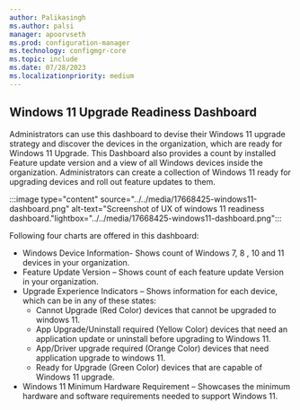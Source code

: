 ```yaml
---
author: Palikasingh
ms.author: palsi
manager: apoorvseth
ms.prod: configuration-manager
ms.technology: configmgr-core
ms.topic: include
ms.date: 07/28/2023
ms.localizationpriority: medium
---
```


## <a name="bkmk_Win11dashboard"></a> Windows 11 Upgrade Readiness Dashboard

<!--17668425-->
Administrators can use this dashboard to devise their Windows 11 upgrade strategy and discover the devices in the organization, which are ready for Windows 11 Upgrade. This Dashboard also provides a count by installed Feature update version and a view of all Windows devices inside the organization. Administrators can create a collection of Windows 11 ready for upgrading devices and roll out feature updates to them. 

:::image type="content" source="../../media/17668425-windows11-dashboard.png" alt-text="Screenshot of UX of windows 11 readiness dashboard."lightbox="../../media/17668425-windows11-dashboard.png":::

Following four charts are offered in this dashboard:
  - Windows Device Information- Shows count of Windows 7, 8 , 10 and 11 devices in your organization.    
  - Feature Update Version – Shows count of each feature update Version in your organization. 
  - Upgrade Experience Indicators – Shows information for each device, which can be in any of these states: 
     - Cannot Upgrade (Red Color) devices that cannot be upgraded to windows 11.
     - App Upgrade/Uninstall required (Yellow Color) devices that need an application update or uninstall before upgrading to Windows 11. 
     - App/Driver upgrade required (Orange Color) devices that need application upgrade to windows 11. 
     - Ready for Upgrade (Green Color) devices that are capable of Windows 11 upgrade. 
 -  Windows 11 Minimum Hardware Requirement – Showcases the minimum hardware and software requirements needed to support Windows 11.     


